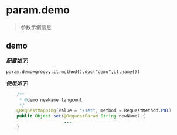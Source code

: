 # param.demo

> 参数示例信息

## demo

***配置如下:***

```properties
param.demo=groovy:it.method().doc("demo",it.name())
```

***使用如下:*** 

```java
    /**
     * @demo newName tangcent
     */
    @RequestMapping(value = "/set", method = RequestMethod.PUT)
    public Object set(@RequestParam String newName) {
                      ...
    }
```